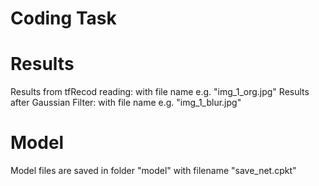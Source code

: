 # Coding Task

# Results

Results from tfRecod reading: with file name e.g. "img_1_org.jpg"
Results after Gaussian Filter: with file name e.g. "img_1_blur.jpg"


# Model
Model files are saved in folder "model" with filename "save_net.cpkt"
